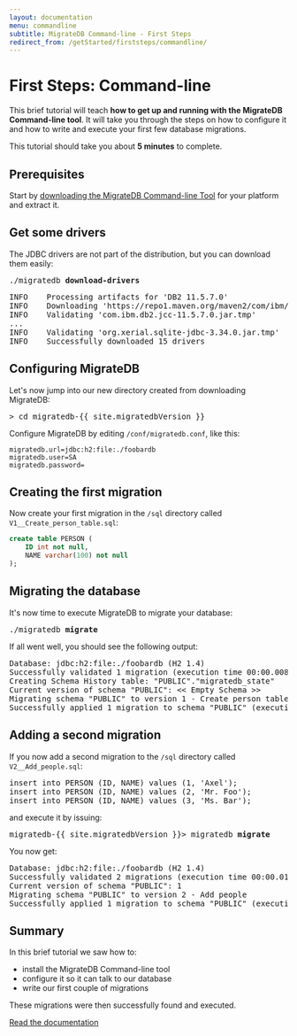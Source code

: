 ```yaml
---
layout: documentation
menu: commandline
subtitle: MigrateDB Command-line - First Steps
redirect_from: /getStarted/firststeps/commandline/
---
```


# First Steps: Command-line

This brief tutorial will teach **how to get up and running with the MigrateDB Command-line tool**. It will take you
through the
steps on how to configure it and how to write and execute your first few database migrations.

This tutorial should take you about **5 minutes** to complete.

## Prerequisites

Start by [downloading the MigrateDB Command-line Tool](/download) for your platform and extract it.
             
## Get some drivers

The JDBC drivers are not part of the distribution, but you can download them easily:
<pre class="console">./migratedb <strong>download-drivers</strong></pre>

<pre class="console">INFO    Processing artifacts for 'DB2 11.5.7.0'
INFO    Downloading 'https://repo1.maven.org/maven2/com/ibm/db2/jcc/11.5.7.0/jcc-11.5.7.0.jar'
INFO    Validating 'com.ibm.db2.jcc-11.5.7.0.jar.tmp'
...
INFO    Validating 'org.xerial.sqlite-jdbc-3.34.0.jar.tmp'
INFO    Successfully downloaded 15 drivers
</pre>

## Configuring MigrateDB

Let's now jump into our new directory created from downloading MigrateDB:

<pre class="console"><span>&gt;</span> cd migratedb-{{ site.migratedbVersion }}</pre>

Configure MigrateDB by editing `/conf/migratedb.conf`, like this:

```properties
migratedb.url=jdbc:h2:file:./foobardb
migratedb.user=SA
migratedb.password=
```

## Creating the first migration

Now create your first migration in the `/sql` directory called `V1__Create_person_table.sql`:

```sql
create table PERSON (
    ID int not null,
    NAME varchar(100) not null
);
```

## Migrating the database

It's now time to execute MigrateDB to migrate your database:

<pre class="console">./migratedb <strong>migrate</strong></pre>

If all went well, you should see the following output:

<pre class="console">Database: jdbc:h2:file:./foobardb (H2 1.4)
Successfully validated 1 migration (execution time 00:00.008s)
Creating Schema History table: "PUBLIC"."migratedb_state"
Current version of schema "PUBLIC": << Empty Schema >>
Migrating schema "PUBLIC" to version 1 - Create person table
Successfully applied 1 migration to schema "PUBLIC" (execution time 00:00.033s)</pre>

## Adding a second migration

If you now add a second migration to the `/sql` directory called `V2__Add_people.sql`:

<pre class="prettyprint">insert into PERSON (ID, NAME) values (1, 'Axel');
insert into PERSON (ID, NAME) values (2, 'Mr. Foo');
insert into PERSON (ID, NAME) values (3, 'Ms. Bar');</pre>

and execute it by issuing:

<pre class="console"><span>migratedb-{{ site.migratedbVersion }}&gt;</span> migratedb <strong>migrate</strong></pre>

You now get:

<pre class="console">Database: jdbc:h2:file:./foobardb (H2 1.4)
Successfully validated 2 migrations (execution time 00:00.018s)
Current version of schema "PUBLIC": 1
Migrating schema "PUBLIC" to version 2 - Add people
Successfully applied 1 migration to schema "PUBLIC" (execution time 00:00.016s)</pre>

## Summary

In this brief tutorial we saw how to:

- install the MigrateDB Command-line tool
- configure it so it can talk to our database
- write our first couple of migrations

These migrations were then successfully found and executed.

<p class="next-steps">
    <a class="btn btn-primary" href="/documentation/usage/commandline">Read the documentation <i class="fa fa-arrow-right"></i></a>
</p>
